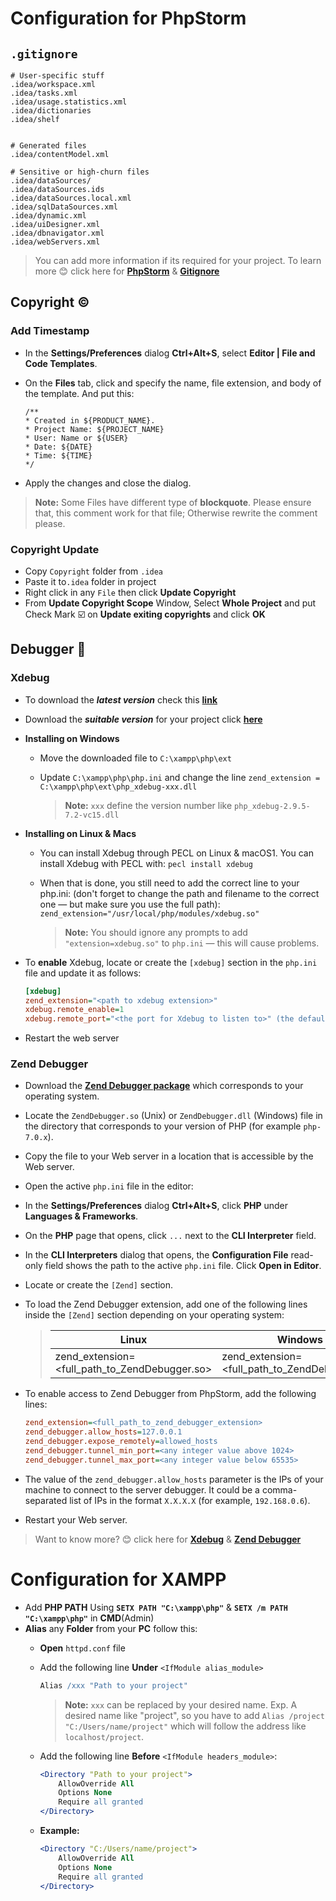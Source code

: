 # Configuration for PhpStorm

## ````.gitignore````

````gitignore
# User-specific stuff
.idea/workspace.xml
.idea/tasks.xml
.idea/usage.statistics.xml
.idea/dictionaries
.idea/shelf


# Generated files
.idea/contentModel.xml

# Sensitive or high-churn files
.idea/dataSources/
.idea/dataSources.ids
.idea/dataSources.local.xml
.idea/sqlDataSources.xml
.idea/dynamic.xml
.idea/uiDesigner.xml
.idea/dbnavigator.xml
.idea/webServers.xml
````
> You can add more information if its required for your project. To learn more :blush: click  here for **[PhpStorm](https://intellij-support.jetbrains.com/hc/en-us/articles/206544839)** & **[Gitignore](https://github.com/github/gitignore)**

## Copyright ©
 
### Add Timestamp
* In the **Settings/Preferences** dialog **Ctrl+Alt+S**, select **Editor | File and Code Templates**.

* On the **Files** tab, click  and specify the name, file extension, and body of the template. And put this:

    ````
    /** 
    * Created in ${PRODUCT_NAME}.
    * Project Name: ${PROJECT_NAME}
    * User: Name or ${USER}
    * Date: ${DATE}
    * Time: ${TIME}
    */
    ````
* Apply the changes and close the dialog.

> **Note:** Some Files have different type of **blockquote**. Please ensure that, this comment work for that file; Otherwise rewrite the comment please.

### Copyright Update

* Copy ````Copyright```` folder from ````.idea````
* Paste it to````.idea```` folder in project
* Right click in any ````File```` then click **Update Copyright**
* From **Update Copyright Scope** Window, Select **Whole Project** and put Check Mark :ballot_box_with_check: on **Update exiting copyrights** and click **OK**

## Debugger 🐞

### Xdebug

* To download the ***latest version*** check this **[link](https://xdebug.org/docs/install)**
* Download the ***suitable version*** for your project click **[here](https://xdebug.org/wizard)**
* **Installing on Windows**
    * Move the downloaded file to ````C:\xampp\php\ext````
    * Update ````C:\xampp\php\php.ini```` and change the line
````zend_extension = C:\xampp\php\ext\php_xdebug-xxx.dll````

        > **Note:** ````xxx```` define the version number like ````php_xdebug-2.9.5-7.2-vc15.dll````

* **Installing on Linux & Macs**
    * You can install Xdebug through PECL on Linux & macOS1. You can install Xdebug with PECL with:
    ````pecl install xdebug````
    * When that is done, you still need to add the correct line to your php.ini: (don't forget to change the path and filename to the correct one — but make sure you use the full path): ````zend_extension="/usr/local/php/modules/xdebug.so"````
    
        > **Note:** You should ignore any prompts to add ````"extension=xdebug.so"```` to ````php.ini```` — this will cause problems.
* To **enable** Xdebug, locate or create the ````[xdebug]```` section in the ````php.ini```` file and update it as follows:

    ````ini
    [xdebug]
    zend_extension="<path to xdebug extension>"
    xdebug.remote_enable=1
    xdebug.remote_port="<the port for Xdebug to listen to>" (the default port is 9000)
    ````

* Restart the web server

### Zend Debugger

* Download the **[Zend Debugger package](https://www.zend.com/downloads/zend-studio-web-debugger)** which corresponds to your operating system.
* Locate the ````ZendDebugger.so```` (Unix) or ````ZendDebugger.dll```` (Windows) file in the directory that corresponds to your version of PHP (for example ````php-7.0.x````).
* Copy the file to your Web server in a location that is accessible by the Web server.
* Open the active ````php.ini```` file in the editor:
* In the **Settings/Preferences** dialog **Ctrl+Alt+S**, click **PHP** under **Languages & Frameworks**.
* On the **PHP** page that opens, click ````...```` next to the **CLI Interpreter** field.
* In the **CLI Interpreters** dialog that opens, the **Configuration File** read-only field shows the path to the active ````php.ini```` file. Click **Open in Editor**.
* Locate or create the ````[Zend]```` section.
* To load the Zend Debugger extension, add one of the following lines inside the ````[Zend]```` section depending on your operating system:

    >| Linux     | Windows|
    >| ----------- | ----------- |
    >| zend_extension=<full_path_to_ZendDebugger.so> | zend_extension=<full_path_to_ZendDebugger.dll> |

* To enable access to Zend Debugger from PhpStorm, add the following lines:

    ````ini
    zend_extension=<full_path_to_zend_debugger_extension>
    zend_debugger.allow_hosts=127.0.0.1
    zend_debugger.expose_remotely=allowed_hosts
    zend_debugger.tunnel_min_port=<any integer value above 1024>
    zend_debugger.tunnel_max_port=<any integer value below 65535>
    ````

* The value of the ````zend_debugger.allow_hosts```` parameter is the IPs of your machine to connect to the server debugger. It could be a comma-separated list of IPs in the format ````X.X.X.X```` (for example, ````192.168.0.6````).

* Restart your Web server.

>Want to know more? :blush: click here for **[Xdebug](https://www.jetbrains.com/help/phpstorm/2020.1/configuring-xdebug.html?utm_campaign=PS&utm_content=2020.1&utm_medium=link&utm_source=product)** & **[Zend Debugger](https://www.jetbrains.com/help/phpstorm/2020.1/configuring-zend-debugger.html?utm_campaign=PS&utm_content=2020.1&utm_medium=link&utm_source=product)**
# Configuration for XAMPP

* Add **PHP PATH** Using **````SETX PATH "C:\xampp\php"````** & **````SETX /m PATH "C:\xampp\php"````** in **CMD**(Admin)
* **Alias** any **Folder** from your **PC** follow this:
    * **Open** ````httpd.conf```` file
    * Add the following line **Under** ````<IfModule alias_module>````
        ````apache
        Alias /xxx "Path to your project"
        ````
    
        >**Note:** ````xxx```` can be replaced by your desired name. Exp. A desired name like "project", so you have to add ````Alias /project "C:/Users/name/project"```` which will follow the address like ````localhost/project````.
    * Add the following line **Before** ````<IfModule headers_module>````:
    
        ````apache
        <Directory "Path to your project">
            AllowOverride All
            Options None
            Require all granted
        </Directory>
        ````
    * **Example:**
        ````apache
        <Directory "C:/Users/name/project">
            AllowOverride All
            Options None
            Require all granted
        </Directory>
        ````
